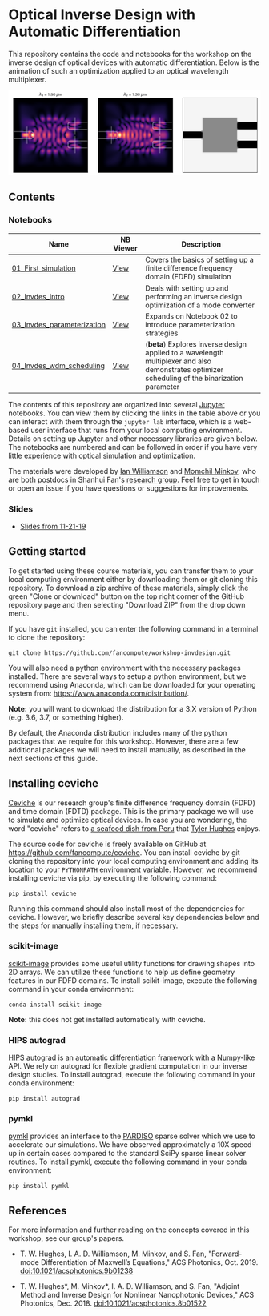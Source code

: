 # Optical Inverse Design with Automatic Differentiation

This repository contains the code and notebooks for the workshop on the inverse design of optical devices with automatic differentiation. Below is the animation of such an optimization applied to an optical wavelength multiplexer.

![](img/optimization.gif)

## Contents

### Notebooks

| Name | NB Viewer | Description  |
| ---- | --------- | ------------ |
| [01_First_simulation](01_First_simulation.ipynb) | [View](https://nbviewer.jupyter.org/github/fancompute/workshop-invdesign/blob/master/01_First_simulation.ipynb) | Covers the basics of setting up a finite difference frequency domain (FDFD) simulation |
| [02_Invdes_intro](02_Invdes_intro.ipynb) | [View](https://nbviewer.jupyter.org/github/fancompute/workshop-invdesign/blob/master/02_Invdes_intro.ipynb) | Deals with setting up and performing an inverse design optimization of a mode converter |
| [03_Invdes_parameterization](03_Invdes_parameterization.ipynb) | [View](https://nbviewer.jupyter.org/github/fancompute/workshop-invdesign/blob/master/03_Invdes_parameterization.ipynb) | Expands on Notebook 02 to introduce parameterization strategies |
| [04_Invdes_wdm_scheduling](04_Invdes_wdm_scheduling.ipynb) | [View](https://nbviewer.jupyter.org/github/fancompute/workshop-invdesign/blob/master/04_Invdes_wdm_scheduling.ipynb) | (**beta**) Explores inverse design applied to a  wavelength multiplexer and also demonstrates optimizer scheduling of the binarization parameter |

The contents of this repository  are organized into several [Jupyter](https://jupyter.org/) notebooks. You can view them by clicking the links in the table above or you can interact with them through the `jupyter lab` interface, which is a web-based user interface that runs from your local computing environment. Details on setting up Jupyter and other necessary libraries are given below. The notebooks are numbered and can be followed in order if you have very little experience with optical simulation and optimization.

The materials were developed by [Ian Williamson](https://www.ianwilliamson.org/) and [Momchil Minkov](https://momchilmm.github.io/), who are both postdocs in Shanhui Fan's [research group](https://web.stanford.edu/group/fan/). Feel free to get in touch or open an issue if you have questions or suggestions for improvements.

### Slides

 - [Slides from 11-21-19](slides/slides_11_21_19.pdf)

## Getting started

To get started using these course materials, you can transfer them to your local computing environment either by downloading them or git cloning this repository. To download a zip archive of these materials, simply click the green "Clone or download" button on the top right corner of the GitHub repository page and then selecting "Download ZIP" from the drop down menu.

If you have `git` installed, you can enter the following command in a terminal to clone the repository:

    git clone https://github.com/fancompute/workshop-invdesign.git

You will also need a python environment with the necessary packages installed. There are several ways to setup a python environment, but we recommend using Anaconda, which can be downloaded for your operating system from: <https://www.anaconda.com/distribution/>. 

**Note:** you will want to download the distribution for a 3.X version of Python (e.g. 3.6, 3.7, or something higher). 

By default, the Anaconda distribution includes many of the python packages that we require for this workshop. However, there are a few additional packages we will need to install manually, as described in the next sections of this guide.

## Installing ceviche

[Ceviche](https://github.com/fancompute/ceviche) is our research group's finite difference frequency domain (FDFD) and time domain (FDTD) package. This is the primary package we will use to simulate and optimize optical devices. In case you are wondering, the word "ceviche" refers to [a seafood dish from Peru](https://en.wikipedia.org/wiki/Ceviche) that [Tyler Hughes](http://twhughes.github.io/) enjoys.

The source code for ceviche is freely available on GitHub at <https://github.com/fancompute/ceviche>. You can install ceviche by git cloning the repository into your local computing environment and adding its location to your `PYTHONPATH` environment variable. However, we recommend installing ceviche via pip, by executing the following command:

    pip install ceviche

Running this command should also install most of the dependencies for ceviche. However, we briefly describe several key dependencies below and the steps for manually installing them, if necessary.

### scikit-image

[scikit-image](https://scikit-image.org/) provides some useful utility functions for drawing shapes into 2D arrays. We can utilize these functions to help us define geometry features in our FDFD domains. To install scikit-image, execute the following command in your conda environment:

    conda install scikit-image

**Note:** this does not get installed automatically with ceviche.

### HIPS autograd

[HIPS autograd](https://github.com/HIPS/autograd) is an automatic differentiation framework with a [Numpy](https://numpy.org/)-like API. We rely on autograd for flexible gradient computation in our inverse design studies. To install autograd, execute the following command in your conda environment:

    pip install autograd

### pymkl

[pymkl](https://pypi.org/project/pyMKL/) provides an interface to the [PARDISO](https://www.pardiso-project.org/) sparse solver which we use to accelerate our simulations. We have observed approximately a 10X speed up in certain cases compared to the standard SciPy sparse linear solver routines. To install pymkl, execute the following command in your conda environment:

    pip install pymkl

## References

For more information and further reading on the concepts covered in this workshop, see our group's papers.

 - T. W. Hughes, I. A. D. Williamson, M. Minkov, and S. Fan, "Forward-mode Differentiation of Maxwell’s Equations," ACS Photonics, Oct. 2019. [doi:10.1021/acsphotonics.9b01238](https://doi.org/10.1021/acsphotonics.9b01238)

 - T. W. Hughes*, M. Minkov*, I. A. D. Williamson, and S. Fan, "Adjoint Method and Inverse Design for Nonlinear Nanophotonic Devices," ACS Photonics, Dec. 2018. [doi:10.1021/acsphotonics.8b01522](https://doi.org/10.1021/acsphotonics.8b01522)
